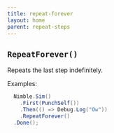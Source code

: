 ```yaml
---
title: repeat-forever
layout: home
parent: repeat-steps
---
```


## `RepeatForever()`

Repeats the last step indefinitely.

Examples:

```csharp
  Nimble.Sim()
    .First(PunchSelf())
    .Then(() => Debug.Log("Ow"))
    .RepeatForever()
  .Done();
```
